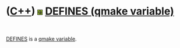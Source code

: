 
 

 

 

 

 

([C++](Cpp.md)) ![Qt](PicQt.png) [DEFINES (qmake variable)](CppQmakeDefines.md)
=================================================================================

 

[DEFINES](CppQmakeDefines.md) is a [qmake
variable](CppQmakeVariable.md).

 

 

 

 

 

 

